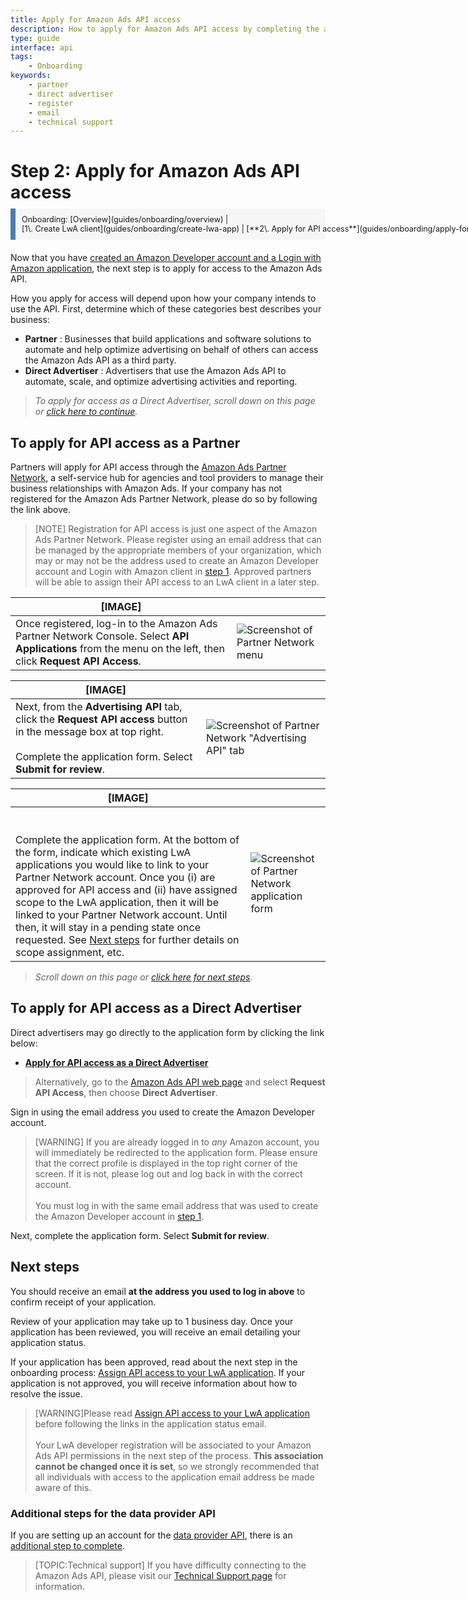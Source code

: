 ```yaml
---
title: Apply for Amazon Ads API access
description: How to apply for Amazon Ads API access by completing the application form
type: guide
interface: api
tags:
    - Onboarding
keywords:
    - partner
    - direct advertiser
    - register
    - email
    - technical support
---
```


# Step 2: Apply for Amazon Ads API access

<div class="breadcrumb-top" style="display: block; font-size: .9em; margin: 0px; margin: -10px 0 20px 0; padding: 10px; background: #f6f6f6; border-left: 8px solid #4f7cb1;">Onboarding: <span style="white-space: nowrap;">[Overview](guides/onboarding/overview)</span> | <span style="white-space: nowrap;">[1\. Create LwA client](guides/onboarding/create-lwa-app) | [**2\. Apply for API access**](guides/onboarding/apply-for-access) | [3\. Assign access](guides/onboarding/assign-api-access)</span></div>

Now that you have [created an Amazon Developer account and a Login with Amazon application](guides/onboarding/create-lwa-app), the next step is to apply for access to the Amazon Ads API.

How you apply for access will depend upon how your company intends to use the API. First, determine which of these categories best describes your business:

- **Partner** : Businesses that build applications and software solutions to automate and help optimize advertising on behalf of others can access the Amazon Ads API as a third party.
- **Direct Advertiser** : Advertisers that use the Amazon Ads API to automate, scale, and optimize advertising activities and reporting.

>*To apply for access as a Direct Advertiser, scroll down on this page or [click here to continue](#To-apply-for-API-Access-as-a-Direct-Advertiser).*

## To apply for API access as a Partner

Partners will apply for API access through the [Amazon Ads Partner Network](https://advertising.amazon.com/partners/network), a self-service hub for agencies and tool providers to manage their business relationships with Amazon Ads. If your company has not registered for the Amazon Ads Partner Network, please do so by following the link above.

>[NOTE] Registration for API access is just one aspect of the Amazon Ads Partner Network. Please register using an email address that can be managed by the appropriate members of your organization, which may or may not be the address used to create an Amazon Developer account and Login with Amazon client in [step 1](guides/onboarding/create-lwa-app). Approved partners will be able to assign their API access to an LwA client in a later step.

| [IMAGE] |   |
| ---- | ---- |
| Once registered, log-in to the Amazon Ads Partner Network Console. Select **API Applications** from the menu on the left, then click **Request API Access**.  | ![Screenshot of Partner Network menu](/_images/setting-up/partner-network-menu.png) |


| [IMAGE] |   |
| ---- | ---- |
| Next, from the **Advertising API** tab, click the **Request API access** button in the message box at top right. <br><br>Complete the application form. Select **Submit for review**. | ![Screenshot of Partner Network "Advertising API" tab](/_images/setting-up/partner-network-api-page.png) |


| [IMAGE] |  |
| ---- | ---- |
| <br> <br>Complete the application form. At the bottom of the form, indicate which existing LwA applications you would like to link to your Partner Network account. Once you (i) are approved for API access and (ii) have assigned scope to the LwA application, then it will be linked to your Partner Network account. Until then, it will stay in a pending state once requested. See [Next steps](#next-steps) for further details on scope assignment, etc. | ![Screenshot of Partner Network application form](/_images/setting-up/partner-network-form.png) |

>*Scroll down on this page or [click here for next steps](#Next-steps).*

## To apply for API access as a Direct Advertiser

Direct advertisers may go directly to the application form by clicking the link below:

- **[Apply for API access as a Direct Advertiser](https://advertising.amazon.com/partner-network/register-api?ref_=a20m_us_api_drctad)**

>Alternatively, go to the [Amazon Ads API web page](https://advertising.amazon.com/about-api) and select **Request API Access**, then choose **Direct Advertiser**.

Sign in using the email address you used to create the Amazon Developer account.

>[WARNING] If you are already logged in to *any* Amazon account, you will immediately be redirected to the application form. Please ensure that the correct profile is displayed in the top right corner of the screen. If it is not, please log out and log back in with the correct account.<br> <br>You must log in with the same email address that was used to create the Amazon Developer account in [step 1](guides/onboarding/create-lwa-app). 

Next, complete the application form. Select **Submit for review**.

## Next steps

You should receive an email **at the address you used to log in above** to confirm receipt of your application.

Review of your application may take up to 1 business day. Once your application has been reviewed, you will receive an email detailing your application status.

If your application has been approved, read about the next step in the onboarding process: [Assign API access to your LwA application](guides/onboarding/assign-api-access). If your application is not approved, you will receive information about how to resolve the issue.

>[WARNING]Please read [Assign API access to your LwA application](guides/onboarding/assign-api-access) before following the links in the application status email.<br> <br>Your LwA developer registration will be associated to your Amazon Ads API permissions in the next step of the process. **This association cannot be changed once it is set**, so we strongly recommended that all individuals with access to the application email address be made aware of this.

### Additional steps for the data provider API

If you are setting up an account for the [data provider API](data-provider/openapi), there is an [additional step to complete](guides/onboarding/data-provider-api). 

>[TOPIC:Technical support] If you have difficulty connecting to the Amazon Ads API, please visit our [Technical Support page](support/overview) for information.
